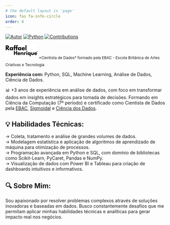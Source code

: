 ```yaml
---
# the default layout is 'page'
icon: fas fa-info-circle
order: 4
---
```


[![Autor](https://img.shields.io/badge/autor-rhfariasn-red.svg)](https://shields.io/)
[![Python](https://img.shields.io/badge/python-3.7+-blue.svg)](https://shields.io/)
[![Contributions](https://img.shields.io/badge/contributions-bem_vindo-green.svg)](https://shields.io/)

<img alt="Colaboratory logo" width="20%" src="https://raw.githubusercontent.com/raffaelhfarias/raffaelhfarias/refs/heads/main/raffaelhenrique.png">
<sub>*Cientista de Dados* formado pela EBAC - Escola Britânica de Artes Criativas e Tecnologia</sub>

**Experiência com:**
Python, SQL, Machine Learning, Análise de Dados, Ciência de Dados.

📊 +3 anos de experiência em análise de dados, com foco em transformar dados em insights estratégicos para tomada de decisões. Formando em Ciência da Computação (7º período) e certificado como Cientista de Dados pela [EBAC](https://static.lms.ebaconline.com.br/certs/976b91f1-2981-4229-a42c-8267d96309cc.pdf), [Sigmoidal](https://drive.google.com/file/d/1-HC-57HhQyn395O8vx5AErmuzVTMtdcp/view?usp=sharing) e [Ciência dos Dados](https://hotmart.com/pt-br/club/product/907215/certificate/9d81a58f-4c13-4c7c-8aa5-792be7737550--36887839/validate).

## 💡 Habilidades Técnicas:
→ Coleta, tratamento e análise de grandes volumes de dados.</br>
→ Modelagem estatística e aplicação de algoritmos de aprendizado de máquina para otimização de processos.</br>
→ Programação avançada em Python e SQL, com domínio de bibliotecas como Scikit-Learn, PyCaret, Pandas e NumPy.</br>
→ Visualização de dados com Power BI e Tableau para criação de dashboards intuitivos e informativos.</br>

## 🔍 Sobre Mim:
Sou apaixonado por resolver problemas complexos através de soluções inovadoras e baseadas em dados. Busco constantemente desafios que me permitam aplicar minhas habilidades técnicas e analíticas para gerar impacto real nos negócios.
